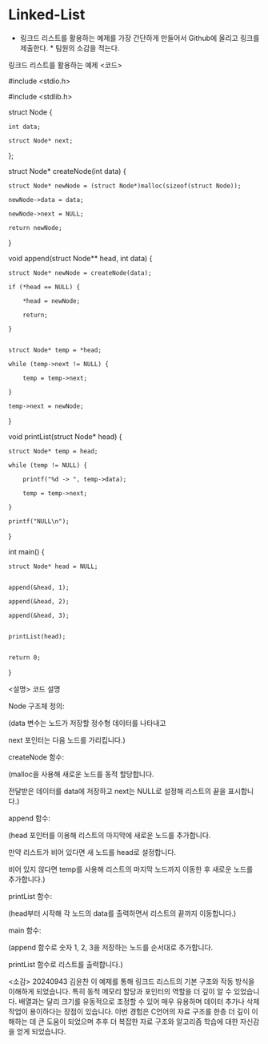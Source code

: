 # Linked-List
* 링크드 리스트를 활용하는 예제를 가장 간단하게 만들어서 Github에 올리고 링크를 제출한다. * 팀원의 소감을 적는다.


링크드 리스트를 활용하는 예제 <코드>

#include <stdio.h>

#include <stdlib.h>

struct Node {
    
    int data;          

    struct Node* next;  

};

struct Node* createNode(int data) {
    
    struct Node* newNode = (struct Node*)malloc(sizeof(struct Node)); 
    
    newNode->data = data;
    
    newNode->next = NULL;
    
    return newNode;
}


void append(struct Node** head, int data) {
    
    struct Node* newNode = createNode(data);
    
    if (*head == NULL) { 
        
        *head = newNode;
        
        return;
    
    }

    
    struct Node* temp = *head;
    
    while (temp->next != NULL) { 
       
        temp = temp->next;
   
    }

    temp->next = newNode; 

}

void printList(struct Node* head) {
 
    struct Node* temp = head;
  
    while (temp != NULL) {
   
        printf("%d -> ", temp->data);
    
        temp = temp->next;
   
    }
  
    printf("NULL\n");

}



int main() {
  
    struct Node* head = NULL; 

   
    append(&head, 1); 
   
    append(&head, 2);
    
    append(&head, 3);

  
    printList(head); 

  
    return 0;

}


<설명>
코드 설명

Node 구조체 정의:

(data 변수는 노드가 저장할 정수형 데이터를 나타내고

next 포인터는 다음 노드를 가리킵니다.)



createNode 함수:

(malloc을 사용해 새로운 노드를 동적 할당합니다.

전달받은 데이터를 data에 저장하고 next는 NULL로 설정해 리스트의 끝을 표시합니다.)


append 함수:

(head 포인터를 이용해 리스트의 마지막에 새로운 노드를 추가합니다.

만약 리스트가 비어 있다면 새 노드를 head로 설정합니다.

비어 있지 않다면 temp를 사용해 리스트의 마지막 노드까지 이동한 후 새로운 노드를 추가합니다.)



printList 함수:

(head부터 시작해 각 노드의 data를 출력하면서 리스트의 끝까지 이동합니다.)


main 함수:

(append 함수로 숫자 1, 2, 3을 저장하는 노드를 순서대로 추가합니다.

printList 함수로 리스트를 출력합니다.)

<소감>
20240943 김윤찬
이 예제를 통해 링크드 리스트의 기본 구조와 작동 방식을 이해하게 되었습니다. 
특히 동적 메모리 할당과 포인터의 역할을 더 깊이 알 수 있었습니다. 
배열과는 달리 크기를 유동적으로 조정할 수 있어 매우 유용하며 
데이터 추가나 삭제 작업이 용이하다는 장점이 있습니다. 
이번 경험은 C언어의 자료 구조를 한층 더 깊이 이해하는 데 큰 도움이 되었으며
추후 더 복잡한 자료 구조와 알고리즘 학습에 대한 자신감을 얻게 되었습니다.

